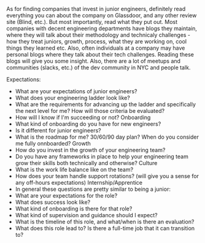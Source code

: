 As for finding companies that invest in junior engineers, definitely read everything you can about the company on Glassdoor, and any other review site (Blind, etc.). But most importantly, read what they put out. Most companies with decent engineering departments have blogs they maintain, where they will talk about their methodology and technicaly challenges - how they treat juniors, growth, process, what they are working on, cool things they learned etc. Also, often individuals at a company may have personal blogs where they talk about their tech challenges. Reading these blogs will give you some insight. Also, there are a lot of meetups and communities (slacks, etc.) of the dev community in NYC and people talk. 


Expectations:
  * What are your expectations of junior engineers?
  * What does your engineering ladder look like?
  * What are the requirements for advancing up the ladder and specifically the next level for me? How will those criteria be evaluated?
  * How will I know if I'm succeeding or not? 
Onboarding
  * What kind of onboarding do you have for new engineers? 
  * Is it different for junior engineers?
  * What is the roadmap for me? 30/60/90 day plan? When do you consider me fully onnboarded?
Growth
  * How do you invest in the growth of your engineering team?
  * Do you have any frameworks in place to help your engineering team grow their skills both technically and otherwise?
Culture
  * What is the work life balance like on the team?
  * How does your team handle support rotations? (will give you a sense for any off-hours expectations)
Internship/Apprentice
  * In general these questions are pretty similar to being a junior:
  * What are your expectations for the role?
  * What does success look like?
  * What kind of onboarding is there for that role?
  * What kind of supervision and guidance should I expect?
  * What is the timeline of this role, and what/when is there an evaluation?
  * What does this role lead to? Is there a full-time job that it can transition to?